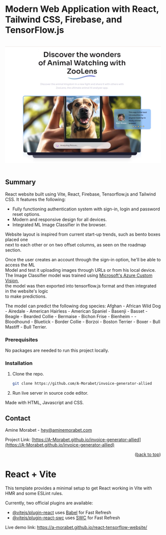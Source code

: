 # Modern Web Application with React, Tailwind CSS, Firebase, and TensorFlow.js

</br>
<div align="center">
<img src="https://github.com/A-Morabet/react-tensorflow-website/blob/main/01-screenshot.png" width="600"/>
</div>
</br>

## Summary

React website built using Vite, React, Firebase, Tensorflow.js and Tailwind CSS.
It features the following:

* Fully functioning authentication system with sign-in, login and password reset options.
* Modern and responsive design for all devices.
* Integrated ML Image Classifier in the browser.

Website layout is inspired from current start-up trends, such as bento boxes placed one </br>
next to each other or on two offset columns, as seen on the roadmap section.

Once the user creates an account through the sign-in option, he'll be able to access the ML </br>
Model and test it uploading images through URLs or from his local device. </br>
The Image Classifier model was trained using [Microsoft's Azure Custom Vision](https://azure.microsoft.com/en-au/products/ai-services/ai-custom-vision), </br>
the model was then exported into tensorflow.js format and then integrated in the website's logic </br>
to make predictions.

The model can predict the following dog species: 
Afghan - African Wild Dog - Airedale -
American Hairless - American Spaniel - Basenji - Basset - Beagle - Bearded Collie -
Bermaise - Bichon Frise - Bienheim -  - Bloodhound - Bluetick - Border Collie - Borzoi -
Boston Terrier - Boxer - Bull Mastiff - Bull Terrier.

### Prerequisites

No packages are needed to run this project locally.

### Installation

1. Clone the repo.
   ```sh
   git clone https://github.com/A-Morabet/invoice-generator-allied
   ```
2. Run live server in source code editor.

Made with HTML, Javascript and CSS.

## Contact

Amine Morabet - hey@aminemorabet.com

Project Link: [https://A-Morabet.github.io/invoice-generator-allied](https://A-Morabet.github.io/invoice-generator-allied)

<p align="right">(<a href="#readme-top">back to top</a>)</p>




# React + Vite

This template provides a minimal setup to get React working in Vite with HMR and some ESLint rules.

Currently, two official plugins are available:

- [@vitejs/plugin-react](https://github.com/vitejs/vite-plugin-react/blob/main/packages/plugin-react/README.md) uses [Babel](https://babeljs.io/) for Fast Refresh
- [@vitejs/plugin-react-swc](https://github.com/vitejs/vite-plugin-react-swc) uses [SWC](https://swc.rs/) for Fast Refresh

Live demo link: https://a-morabet.github.io/react-tensorflow-website/
